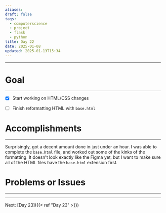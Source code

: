 ```yaml
---
aliases: 
draft: false
tags:
  - computerscience
  - project
  - flask
  - python
title: Day 22
date: 2025-01-08
updated: 2025-01-13T15:34
---
```


-------------------------------------------------------------------------------


# Goal
---
- [x] Start working on HTML/CSS changes
- [ ] Finish reformatting HTML with  `base.html`


# Accomplishments
---

Surprisingly, got a decent amount done in just under an hour. I was able to complete the `base.html` file, and worked out some of the kinks of the formatting. It doesn't look exactly like the Figma yet, but I want to make sure all of the HTML files have the `base.html` extension first.   


# Problems or Issues
---




---
Next: 
[Day 23]({{< ref "Day 23" >}}) 
